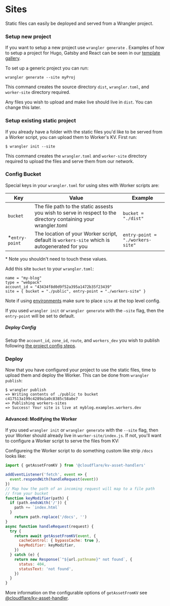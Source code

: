 # Sites

Static files can easily be deployed and served from a Wrangler project.

### Setup new project

If you want to setup a new project use  `wrangler generate` . Examples of how to setup a project for Hugo, Gatsby and React can be seen in our [template gallery](TODO).

To set up a generic project you can run:

```
wrangler generate --site myProj
```

This command creates the source directory `dist`, `wrangler.toml`, and `worker-site` directory required. 

Any files you wish to upload and make live should live in `dist`. You can change this later.

### Setup existing static project

If you already have a folder with the static files you'd like to be served from a Worker script, you can upload them to Worker's KV. First run:

```
$ wrangler init --site
```

This command creates the `wrangler.toml` and `worker-site` directory required to upload the files and serve them from our network. 

### Config Bucket

Special keys in your `wrangler.toml` for using sites with Worker scripts are:

| Key             | Value                                                        | Example                              |
| --------------- | ------------------------------------------------------------ | ------------------------------------ |
| `bucket`        | The file path to the static assests you wish to serve in respect to the directory containing your wrangler.toml | `bucket = "./dist"`                  |
| \*`entry-point` | The location of your Worker script, default is `workers-site` which is autogenerated for you | ```entry-point = "./workers-site"``` |

\* Note you shouldn't need to touch these values.

Add this site `bucket` to your `wrangler.toml`:

```
name = "my-blog"
type = "webpack"
account_id = "43434f8d0d9f52a395a1472b35f23439" 
site = { bucket = "./public", entry-point = "./workers-site" }
```
Note if using [environments](./environments) make sure to place `site` at the top level config. 

If you used `wrangler init` or `wrangler generate` with the `—site` flag, then the `entry-point` will be set to default.

##### Deploy Config

Setup the `account_id`, `zone_id`, `route`, and `workers_dev` you wish to  publish following [the project config steps](../../#-config).

### Deploy

Now that you have configured your project to use the static files, time to upload them and deploy the Worker. This can be done from `wrangler publish`:

```console
$ wrangler publish
=> Writing contents of ./public to bucket c417513a199c4289a1a0c8385c58a0e7
=> Publishing workers-sites
=> Success! Your site is live at myblog.examples.workers.dev
```

#### Advanced: Modifying the Worker 

If you used `wrangler init` or `wrangler generate` with the `--site` flag, then your Worker should already live in `worker-site/index.js`. If not, you'll want to configure a Worker script to serve the files from KV:

Configureing the Worker script to do something custom like strip `/docs` looks like:

```javascript
import { getAssetFromKV } from '@cloudflare/kv-asset-handlers'

addEventListener('fetch', event => {
  event.respondWith(handleRequest(event))
})
// Map how the path of an incoming request will map to a file path
// from your bucket
function keyModifier(path) {
  if (path.endsWith('/')) {
    path += `index.html`
  }
	return path.replace('/docs', '')
}
async function handleRequest(request) {
  try {
    return await getAssetFromKV(event, {
      cacheControl: { bypassCache: true },
      keyModifier: keyModifier,
    })
  } catch (e) {
    return new Response(`"${url.pathname}" not found`, {
      status: 404,
      statusText: 'not found',
    })
  }
}
```

More information on the configurable options of `getAssetFromKV` see [@cloudflare/kv-asset-handler](TODO).



